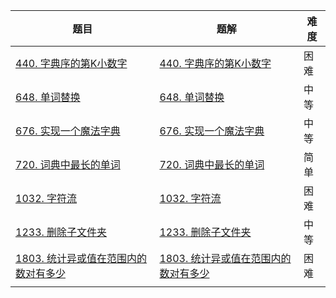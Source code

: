 | 题目                                                         | 题解                                                         | 难度 |
| ------------------------------------------------------------ | ------------------------------------------------------------ | ---- |
| [440. 字典序的第K小数字](https://leetcode-cn.com/problems/k-th-smallest-in-lexicographical-order/) | [440. 字典序的第K小数字](https://github.com/ZonzeeLi/LeetCode/blob/master/index/431-440/440.%20%E5%AD%97%E5%85%B8%E5%BA%8F%E7%9A%84%E7%AC%ACK%E5%B0%8F%E6%95%B0%E5%AD%97.md) | 困难 |
| [648. 单词替换](https://leetcode.cn/problems/replace-words/) | [648. 单词替换](https://github.com/ZonzeeLi/LeetCode/blob/master/index/641-650/648.%20%E5%8D%95%E8%AF%8D%E6%9B%BF%E6%8D%A2.md) | 中等 |
| [676. 实现一个魔法字典](https://leetcode.cn/problems/implement-magic-dictionary/) | [676. 实现一个魔法字典](https://github.com/ZonzeeLi/LeetCode/blob/master/index/671-680/676.%20%E5%AE%9E%E7%8E%B0%E4%B8%80%E4%B8%AA%E9%AD%94%E6%B3%95%E5%AD%97%E5%85%B8.md) | 中等 |
| [720. 词典中最长的单词](https://leetcode-cn.com/problems/longest-word-in-dictionary/) | [720. 词典中最长的单词](https://github.com/ZonzeeLi/LeetCode/blob/master/index/711-720/720.%E8%AF%8D%E5%85%B8%E4%B8%AD%E6%9C%80%E9%95%BF%E7%9A%84%E5%8D%95%E8%AF%8D.md) | 简单 |
| [1032. 字符流](https://leetcode.cn/problems/stream-of-characters/) |  [1032. 字符流](https://github.com/ZonzeeLi/LeetCode/blob/master/index/1031-1040/1032.%20%E5%AD%97%E7%AC%A6%E6%B5%81.md)                                                            | 困难 |
| [1233. 删除子文件夹](https://leetcode.cn/problems/remove-sub-folders-from-the-filesystem/) | [1233. 删除子文件夹](https://github.com/ZonzeeLi/LeetCode/blob/master/index/1231-1240/1233.%20%E5%88%A0%E9%99%A4%E5%AD%90%E6%96%87%E4%BB%B6%E5%A4%B9.md) | 中等 |
| [1803. 统计异或值在范围内的数对有多少](https://leetcode.cn/problems/count-pairs-with-xor-in-a-range/) | [1803. 统计异或值在范围内的数对有多少](https://github.com/ZonzeeLi/LeetCode/blob/master/index/1801-1810/1803.%20%E7%BB%9F%E8%AE%A1%E5%BC%82%E6%88%96%E5%80%BC%E5%9C%A8%E8%8C%83%E5%9B%B4%E5%86%85%E7%9A%84%E6%95%B0%E5%AF%B9%E6%9C%89%E5%A4%9A%E5%B0%91.md) | 困难 |
|                                                              |                                                              |      |

